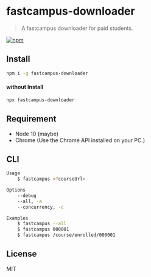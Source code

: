 # fastcampus-downloader
> A fastcampus downloader for paid students.

[![npm](https://badgen.net/npm/v/fastcampus-downloader)](https://www.npmjs.com/package/fastcampus-downloader)

## Install
```sh
npm i -g fastcampus-downloader
```

#### without Install
```sh
npx fastcampus-downloader
```

## Requirement
- Node 10 (maybe)
- Chrome (Use the Chrome API installed on your PC.)

## CLI
```sh
Usage
    $ fastcampus <?courseUrl>

Options
    --debug
    --all, -a
    --concurrency, -c

Examples
    $ fastcampus --all
    $ fastcampus 000001
    $ fastcampus /course/enrolled/000001
```

## License
MIT
